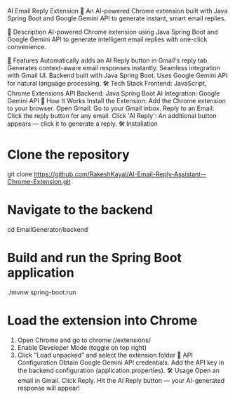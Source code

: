 AI Email Reply Extension 🚀
An AI-powered Chrome extension built with Java Spring Boot and Google Gemini API to generate instant, smart email replies.

📘 Description
AI-powered Chrome extension using Java Spring Boot and Google Gemini API to generate intelligent email replies with one-click convenience.

📂 Features
Automatically adds an AI Reply button in Gmail's reply tab.
Generates context-aware email responses instantly.
Seamless integration with Gmail UI.
Backend built with Java Spring Boot.
Uses Google Gemini API for natural language processing.
🛠️ Tech Stack
Frontend: JavaScript, Chrome Extensions API
Backend: Java Spring Boot
AI Integration: Google Gemini API
🚀 How It Works
Install the Extension: Add the Chrome extension to your browser.
Open Gmail: Go to your Gmail inbox.
Reply to an Email: Click the reply button for any email.
Click 'AI Reply': An additional button appears — click it to generate a reply.
🛠️ Installation
# Clone the repository
git clone https://github.com/RakeshKayal/AI-Email-Reply-Assistant--Chrome-Extension.git

# Navigate to the backend
cd EmailGenerator/backend

# Build and run the Spring Boot application
./mvnw spring-boot:run

# Load the extension into Chrome
1. Open Chrome and go to chrome://extensions/
2. Enable Developer Mode (toggle on top right)
3. Click "Load unpacked" and select the extension folder
🧩 API Configuration
Obtain Google Gemini API credentials.
Add the API key in the backend configuration (application.properties).
🛠️ Usage
Open an email in Gmail.
Click Reply.
Hit the AI Reply button — your AI-generated response will appear!
